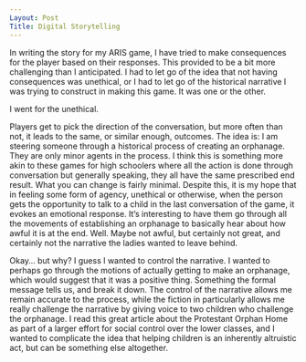 ```yaml
---
Layout: Post
Title: Digital Storytelling
---
```


In writing the story for my ARIS game, I have tried to make consequences for the player based on their responses. This provided to be a bit more challenging than I anticipated. I had to let go of the idea that not having consequences was unethical, or I had to let go of the historical narrative I was trying to construct in making this game. It was one or the other. 

I went for the unethical. 

Players get to pick the direction of the conversation, but more often than not, it leads to the same, or similar enough, outcomes. The idea is: I am steering someone through a historical process of creating an orphanage. They are only minor agents in the process. I think this is something more akin to these games for high schoolers where all the action is done through conversation but generally speaking, they all have the same prescribed end result. What you can change is fairly minimal. Despite this, it is my hope that in feeling some form of agency, unethical or otherwise, when the person gets the opportunity to talk to a child in the last conversation of the game, it evokes an emotional response. It’s interesting to have them go through all the movements of establishing an orphanage to basically hear about how awful it is at the end. Well. Maybe not awful, but certainly not great, and certainly not the narrative the ladies wanted to leave behind. 

Okay… but why? I guess I wanted to control the narrative. I wanted to perhaps go through the motions of actually getting to make an orphanage, which would suggest that it was a positive thing. Something the formal message tells us, and break it down. The control of the narrative allows me remain accurate to the process, while the fiction in particularly allows me really challenge the narrative by giving voice to two children who challenge the orphanage. I read this great article about the Protestant Orphan Home as part of a larger effort for social control over the lower classes, and I wanted to complicate the idea that helping children is an inherently altruistic act, but can be something else altogether. 
